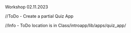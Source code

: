 Workshop 02.11.2023

//ToDo - Create a partial Quiz App

//Info - ToDo location is in Class/introapp/lib/apps/quiz_app/